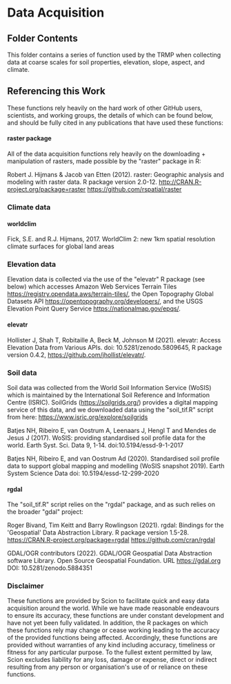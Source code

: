 # Data Acquisition

## Folder Contents

This folder contains a series of function used by the TRMP when collecting data at coarse scales for soil properties, elevation, slope, aspect, and climate.

## Referencing this Work

These functions rely heavily on the hard work of other GitHub users, scientists, and working groups, the details of which can be found below, and should be fully cited in any publications that have used these functions:

#### raster package

All of the data acquisition functions rely heavily on the downloading + manipulation of rasters, made possible by the "raster" package in R:

Robert J. Hijmans & Jacob van Etten (2012). raster: Geographic analysis and modeling with raster data. R package version 2.0-12. http://CRAN.R-project.org/package=raster
https://github.com/rspatial/raster

### Climate data

#### worldclim
Fick, S.E. and R.J. Hijmans, 2017. WorldClim 2: new 1km spatial resolution climate surfaces for global land areas

### Elevation data

Elevation data is collected via the use of the "elevatr" R package (see below) which accesses Amazon Web Services Terrain Tiles <https://registry.opendata.aws/terrain-tiles/>, the Open Topography Global Datasets API <https://opentopography.org/developers/>, and the USGS Elevation Point Query Service <https://nationalmap.gov/epqs/>.

#### elevatr

Hollister J, Shah T, Robitaille A, Beck M, Johnson M (2021). elevatr: Access Elevation Data from Various APIs. doi: 10.5281/zenodo.5809645, R package version 0.4.2, https://github.com/jhollist/elevatr/.

### Soil data

Soil data was collected from the World Soil Information Service (WoSIS) which is maintained by the International Soil Reference and Information Centre (ISRIC). SoilGrids (https://soilgrids.org/) provides a digital mapping service of this data, and we downloaded data using the "soil_tif.R" script from here: https://www.isric.org/explore/soilgrids

Batjes NH, Ribeiro E, van Oostrum A, Leenaars J, Hengl T and Mendes de Jesus J (2017). WoSIS: providing standardised soil profile data for the world.  Earth Syst. Sci. Data 9, 1-14.  doi:10.5194/essd-9-1-2017

Batjes NH, Ribeiro E, and van Oostrum Ad (2020). Standardised soil profile data to support global mapping and modelling (WoSIS snapshot 2019). Earth System Science Data doi: 10.5194/essd-12-299-2020

#### rgdal

The "soil_tif.R" script relies on the "rgdal" package, and as such relies on the broader "gdal" project:

Roger Bivand, Tim Keitt and Barry Rowlingson (2021). rgdal: Bindings for the 'Geospatial' Data Abstraction Library. R package version 1.5-28. https://CRAN.R-project.org/package=rgdal
https://github.com/cran/rgdal

GDAL/OGR contributors (2022). GDAL/OGR Geospatial Data Abstraction software Library. Open Source Geospatial Foundation. URL https://gdal.org DOI: 10.5281/zenodo.5884351

### Disclaimer

These functions are provided by Scion to facilitate quick and easy data acquisition around the world. While we have made reasonable endeavours to ensure its accuracy, these functions are under constant development and have not yet been fully validated. In addition, the R packages on which these functions rely may change or cease working leading to the accuracy of the provided functions being affected. Accordingly, these functions are provided without warranties of any kind including accuracy, timeliness or fitness for any particular purpose. To the fullest extent permitted by law, Scion excludes liability for any loss, damage or expense, direct or indirect resulting from any person or organisation's use of or reliance on these functions.
